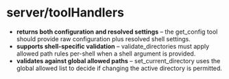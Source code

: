 # server/toolHandlers

- **returns both configuration and resolved settings** – the get_config tool should provide raw configuration plus resolved shell settings.
- **supports shell-specific validation** – validate_directories must apply allowed path rules per-shell when a shell argument is provided.
- **validates against global allowed paths** – set_current_directory uses the global allowed list to decide if changing the active directory is permitted.
